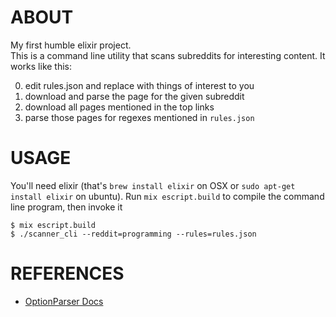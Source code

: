 ABOUT
======
My first humble elixir project.  
This is a command line utility that scans subreddits for interesting content.
It works like this:

0. edit rules.json and replace with things of interest to you
1. download and parse the page for the given subreddit
2. download all pages mentioned in the top links
3. parse those pages for regexes mentioned in `rules.json`

USAGE
======

You'll need elixir (that's `brew install elixir` on OSX or `sudo apt-get install elixir` on ubuntu).
Run `mix escript.build` to compile the command line program, then invoke it

    $ mix escript.build
    $ ./scanner_cli --reddit=programming --rules=rules.json

REFERENCES
===========

* [OptionParser Docs](http://elixir-lang.org/docs/stable/elixir/OptionParser.html)
